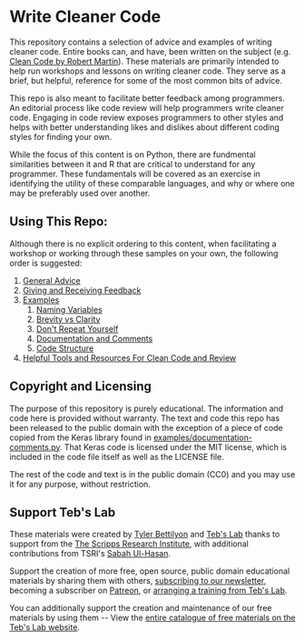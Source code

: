 # Write Cleaner Code

This repository contains a selection of advice and examples of writing cleaner code. Entire books can, and have, been written on the subject (e.g. [Clean Code by Robert Martin](https://www.oreilly.com/library/view/clean-code/9780136083238/)). These materials are primarily intended to help run workshops and lessons on writing cleaner code. They serve as a brief, but helpful, reference for some of the most common bits of advice.

This repo is also meant to facilitate better feedback among programmers. An editorial process like code review will help programmers write cleaner code. Engaging in code review exposes programmers to other styles and helps with better understanding likes and dislikes about different coding styles for finding your own.

While the focus of this content is on Python, there are fundmental similarities between it and R that are critical to understand for any programmer. These fundamentals will be covered as an exercise in identifying the utility of these comparable languages, and why or where one may be preferably used over another. 

## Using This Repo:

Although there is no explicit ordering to this content, when facilitating a workshop or working through these samples on your own, the following order is suggested:

1. [General Advice](general-advice.md)
1. [Giving and Receiving Feedback](giving-and-getting-feedback.md)
1. [Examples](examples/)
    1. [Naming Variables](examples/variable-naming.py)
    1. [Brevity vs Clarity](examples/brevity-vs-clarity.py)
    1. [Don't Repeat Yourself](examples/DRY.py)
    1. [Documentation and Comments](examples/documentation-comments.py)
    1. [Code Structure](examples/structure.py)
1. [Helpful Tools and Resources For Clean Code and Review](helpful-tools.md)

## Copyright and Licensing

The purpose of this repository is purely educational. The information and code here is provided without warranty. The text and code this repo has been released to the public domain with the exception of a piece of code copied from the Keras library found in [examples/documentation-comments.py](examples/documentation-comments.py). That Keras code is licensed under the MIT license, which is included in the code file itself as well as the LICENSE file. 

The rest of the code and text is in the public domain (CC0) and you may use it for any purpose, without restriction.

## Support Teb's Lab

These materials were created by [Tyler Bettilyon](https://www.linkedin.com/in/tylerbettilyon/) and [Teb's Lab](https://tebs-lab.com) thanks to support from the [The Scripps Research Institute](https://www.scripps.edu/about/), with additional  contributions from TSRI's [Sabah Ul-Hasan](@github.com/sabahzero/).

Support the creation of more free, open source, public domain educational materials by sharing them with others, [subscribing to our newsletter](http://eepurl.com/dum8IP), becoming a subscriber on [Patreon](https://www.patreon.com/tebsLab), or [arranging a training from Teb's Lab](https://www.tebs-lab.com/contracting).

You can additionally support the creation and maintenance of our free materials by using them -- View the [entire catalogue of free materials on the Teb's Lab website](https://www.tebs-lab.com/education).
